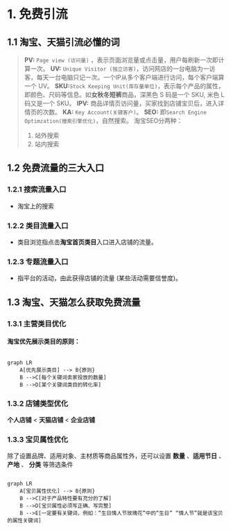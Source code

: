 # 1. 免费引流
## 1.1 淘宝、天猫引流必懂的词
> **PV:** `Page view (访问量)` ，表示页面浏览量或点击量，用户每刷新一次即计算一次。
> **UV:** `Unique Visitor (独立访客)`，访问网店的一台电脑为一访客，每天一台电脑只记一次。一个IP从多个客户端进行访问，每个客户端算一个 UV。
> **SKU:**`Stock Keeping Unit(库存量单位)`，表示每个产品的属性，即颜色、尺码等信息。如**女秋冬短裤**商品，深黑色 S 码是一个 SKU, 米色 L 码又是一个 SKU。
> **IPV:** 商品详情页访问量，买家找到店铺宝贝后，进入详情页的次数。
> **KA:** `Key Account(关键客户)`。
> **SEO:** 即`Search Engine Optimzation(搜索引擎优化)`，自然搜索。
> 淘宝SEO分两种：
> 1. 站外搜索
> 2. 站内搜索
## 1.2 免费流量的三大入口
### 1.2.1 搜索流量入口
- 淘宝上的搜索
### 1.2.2 类目流量入口
- 类目浏览指点击**淘宝首页类目**入口进入店铺的流量。
### 1.2.3 专题流量入口
- 指平台的活动，由此获得店铺的流量 (某些活动需要信誉度)。
## 1.3 淘宝、天猫怎么获取免费流量
### 1.3.1 主营类目优化
#### 淘宝优先展示类目的原则：

```mermaid

graph LR
    A[优先展示类目] --> B{原则}
    B -->C[每个关键词卖家投放的数量]
    B -->D[某个关键词类目的转化率]
```
### 1.3.2 店铺类型优化

**个人店铺** < **天猫店铺**  < **企业店铺**
### 1.3.3 宝贝属性优化
除了设置品牌、适用对象、主材质等商品属性外，还可以设置 **数量** 、**适用节日** 、**产地** 、 **分类** 等筛选条件
```mermaid

graph LR
    A[宝贝属性优化] --> B{原则}
    B -->C[对于产品特性要有充分的了解]
    B -->D[宝贝属性必须写正确、写完整]
    B -->E[一定要有关键词，例如：“生日情人节玫瑰花”中的“生日” “情人节”就是该宝贝的属性关键词]
```